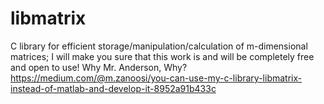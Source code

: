 # libmatrix
C library for efficient storage/manipulation/calculation of m-dimensional matrices; 
I will make you sure that this work is and will be completely free and open to use! 
Why Mr. Anderson, Why? 
https://medium.com/@m.zanoosi/you-can-use-my-c-library-libmatrix-instead-of-matlab-and-develop-it-8952a91b433c
